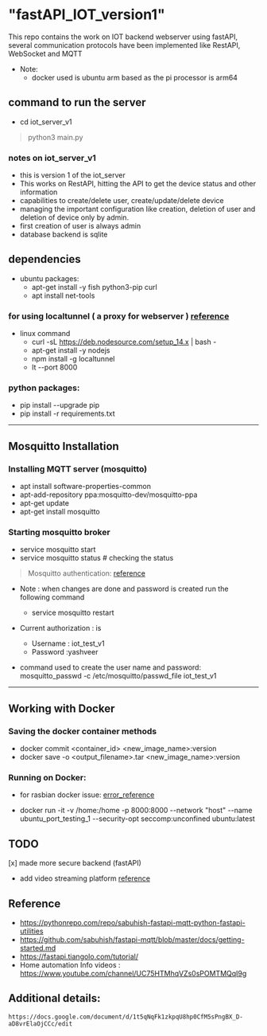 # "fastAPI_IOT_version1"

This repo contains the work on IOT backend webserver using fastAPI,
several communication protocols have been implemented like RestAPI, WebSocket and MQTT

* Note:
    -  docker used is ubuntu arm based as the pi processor is arm64


## command to run the server
* cd iot_server_v1
> python3 main.py

### notes on iot_server_v1
* this is version 1 of the iot_server
* This works on RestAPI, hitting the API to get the device status and other information
* capabilities to create/delete user, create/update/delete device
* managing the important configuration like creation, deletion of user and deletion of device only by admin.
* first creation of user is always admin
* database backend is sqlite


## dependencies 
* ubuntu packages:
    - apt-get install -y fish python3-pip curl
    - apt install net-tools
    <!-- - apt-get install sqlitebrowser 
    (sqlitebrowser is https://sqlitebrowser.org/)
    (online sqlite reader : https://inloop.github.io/sqlite-viewer/) -->


### for using localtunnel ( a proxy for webserver ) [reference](https://localtunnel.github.io/www/)
* linux command
    - curl -sL https://deb.nodesource.com/setup_14.x | bash - 
    - apt-get install -y nodejs
    - npm install -g localtunnel
    - lt --port 8000

### python packages:
- pip install --upgrade pip
- pip install -r requirements.txt

-----

## Mosquitto Installation

### Installing MQTT server (mosquitto)
- apt install software-properties-common
- apt-add-repository ppa:mosquitto-dev/mosquitto-ppa
- apt-get update
- apt-get install mosquitto

### Starting mosquitto broker
- service mosquitto start
- service mosquitto status # checking the status

> Mosquitto authentication: [reference](https://www.youtube.com/watch?v=AsDHEDbyLfg)
* Note : when changes are done and password is created run the following command
    - service mosquitto restart

* Current authorization : is
    - Username : iot_test_v1
    - Password :yashveer

* command used to create the user name and password: 
mosquitto_passwd -c /etc/mosquitto/passwd_file iot_test_v1

---
## Working with Docker
### Saving the docker container methods
- docker commit <container_id> <new_image_name>:version<number>
- docker save -o <output_filename>.tar <new_image_name>:version<number>

### Running on Docker:

* for rasbian docker issue: [error_reference](https://askubuntu.com/questions/1263284/apt-update-throws-signature-error-in-ubuntu-20-04-container-on-arm)

- docker run -it -v /home:/home -p 8000:8000 --network "host" --name ubuntu_port_testing_1 --security-opt seccomp:unconfined ubuntu:latest


## TODO
[x] made more secure backend (fastAPI)
* add video streaming platform [reference](https://stackoverflow.com/questions/65971081/stream-video-to-web-browser-with-fastapi)

## Reference 
* https://pythonrepo.com/repo/sabuhish-fastapi-mqtt-python-fastapi-utilities
* https://github.com/sabuhish/fastapi-mqtt/blob/master/docs/getting-started.md
* https://fastapi.tiangolo.com/tutorial/
* Home automation Info videos :  https://www.youtube.com/channel/UC75HTMhqVZs0sPOMTMQqI9g
## Additional details:
    https://docs.google.com/document/d/1t5qNqFk1zkpqU8hp0CfM5sPngBX_D-aD8vrElaOjCCc/edit